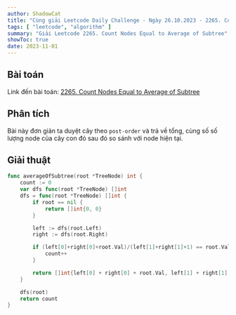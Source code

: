 ```yaml
---
author: ShadowCat
title: "Cùng giải Leetcode Daily Challenge - Ngày 26.10.2023 - 2265. Count Nodes Equal to Average of Subtree"
tags: [ "leetcode", "algorithm" ]
summary: "Giải Leetcode 2265. Count Nodes Equal to Average of Subtree"
showToc: true
date: 2023-11-01
---
```


## Bài toán

Link đến bài toán: [2265. Count Nodes Equal to Average of Subtree](https://leetcode.com/problems/count-nodes-equal-to-average-of-subtree)

## Phân tích

Bài này đơn giản ta duyệt cây theo `post-order` và trả về tổng, cùng số số lượng node của cây con đó sau đó so sánh với node hiện tại.

## Giải thuật

```go
func averageOfSubtree(root *TreeNode) int {
	count := 0
	var dfs func(root *TreeNode) []int
	dfs = func(root *TreeNode) []int {
		if root == nil {
			return []int{0, 0}
		}

		left := dfs(root.Left)
		right := dfs(root.Right)

		if (left[0]+right[0]+root.Val)/(left[1]+right[1]+1) == root.Val {
			count++
		}

		return []int{left[0] + right[0] + root.Val, left[1] + right[1] + 1}
	}

	dfs(root)
	return count
}
```